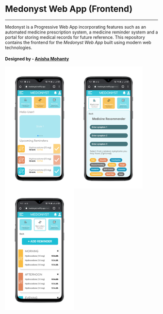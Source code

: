 # Medonyst Web App (Frontend)

---

Medonyst is a Progressive Web App incorporating features such as an automated medicine prescription system, a medicine reminder system and a portal for storing medical records for future reference. This repository contains the frontend for the _Medonyst Web App_ built using modern web technologies.
<h4>Designed by - <a href="https://github.com/AnishaMohanty23">
Anisha Mohanty</a></h4>
<div style="display: flex">
<img src="home.png" width="45%"><img src="recommendation.png" width="45%">
</div>
<img src="reminder.png" width="45%">
